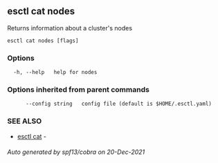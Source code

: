 ## esctl cat nodes

Returns information about a cluster's nodes

```
esctl cat nodes [flags]
```

### Options

```
  -h, --help   help for nodes
```

### Options inherited from parent commands

```
      --config string   config file (default is $HOME/.esctl.yaml)
```

### SEE ALSO

* [esctl cat](esctl_cat.md)	 - 

###### Auto generated by spf13/cobra on 20-Dec-2021
